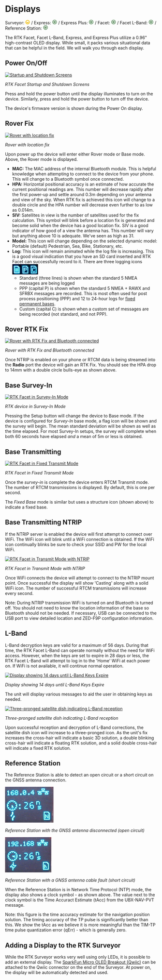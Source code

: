 # Displays

Surveyor: ![Feature Partially Supported](img/YellowDot.png) / Express: ![Feature Supported](img/GreenDot.png) / Express Plus: ![Feature Supported](img/GreenDot.png) / Facet: ![Feature Supported](img/GreenDot.png) / Facet L-Band: ![Feature Supported](img/GreenDot.png) / Reference Station: ![Feature Supported](img/GreenDot.png)

The RTK Facet, Facet L-Band, Express, and Express Plus utilize a 0.96" high-contrast OLED display. While small, it packs various situational data that can be helpful in the field. We will walk you through each display.

## Power On/Off

[![Startup and Shutdown Screens](https://cdn.sparkfun.com/assets/learn_tutorials/2/1/8/8/SparkFun_RTK_Facet_-_Display_On_Off.jpg)](https://cdn.sparkfun.com/assets/learn_tutorials/2/1/8/8/SparkFun_RTK_Facet_-_Display_On_Off.jpg)

*RTK Facet Startup and Shutdown Screens*

Press and hold the power button until the display illuminates to turn on the device. Similarly, press and hold the power button to turn off the device.

The device's firmware version is shown during the Power On display.

## Rover Fix

[![Rover with location fix](https://cdn.sparkfun.com/assets/learn_tutorials/2/1/8/8/SparkFun_RTK_Facet_-_Main_Display_Icons.jpg)](https://cdn.sparkfun.com/assets/learn_tutorials/2/1/8/8/SparkFun_RTK_Facet_-_Main_Display_Icons.jpg)

*Rover with location fix*

Upon power up the device will enter either Rover mode or Base mode. Above, the Rover mode is displayed.

* **MAC:** The MAC address of the internal Bluetooth module. This is helpful knowledge when attempting to connect to the device from your phone. This will change to a Bluetooth symbol once connected.
* **HPA:** Horizontal positional accuracy is an estimate of how accurate the current positional readings are. This number will decrease rapidly after the first power-up and settle around 0.3m depending on your antenna and view of the sky. When RTK fix is achieved this icon will change to a double circle and the HPA number will decrease even further to as low as 0.014m.
* **SIV:** Satellites in view is the number of satellites used for the fix calculation. This symbol will blink before a location fix is generated and become solid when the device has a good location fix. SIV is a good indicator of how good of a view the antenna has. This number will vary but anything above 10 is adequate. We've seen as high as 31.
* **Model:** This icon will change depending on the selected dynamic model: Portable (default) Pedestrian, Sea, Bike, Stationary, etc.
* **Log:** This icon will remain animated while the log file is increasing. This is a good visual indication that you have an SD card inserted and RTK Facet can successfully record to it. There are three logging icons ![Logging icons](img/Radios/SparkFun%20RTK%20Logging%20Types.png)
    * Standard (three lines) is shown when the standard 5 NMEA messages are being logged
    * PPP (capital P) is shown when the standard 5 NMEA + RAWX and SFRBX messages are recorded. This is most often used for post process positioning (PPP) and 12 to 24-hour logs for [fixed permanent bases](permanent_base.md).
    * Custom (capital C) is shown when a custom set of messages are being recorded (not standard, and not PPP).

## Rover RTK Fix

[![Rover with RTK Fix and Bluetooth connected](https://cdn.sparkfun.com/assets/learn_tutorials/1/8/5/7/SparkFun_RTK_Express_-_Display_-_Rover_RTK_Fixed.jpg)](https://cdn.sparkfun.com/assets/learn_tutorials/1/8/5/7/SparkFun_RTK_Express_-_Display_-_Rover_RTK_Fixed.jpg)

*Rover with RTK Fix and Bluetooth connected*

Once NTRIP is enabled on your phone or RTCM data is being streamed into the **Radio** port the device will gain an RTK Fix. You should see the HPA drop to 14mm with a double circle bulls-eye as shown above.

## Base Survey-In

[![RTK Facet in Survey-In Mode](https://cdn.sparkfun.com/assets/learn_tutorials/1/8/5/7/SparkFun_RTK_Express_-_Display_-_Survey-In.jpg)](https://cdn.sparkfun.com/assets/learn_tutorials/1/8/5/7/SparkFun_RTK_Express_-_Display_-_Survey-In.jpg)

*RTK device in Survey-In Mode*

Pressing the Setup button will change the device to Base mode. If the device is configured for *Survey-In* base mode, a flag icon will be shown and the survey will begin. The mean standard deviation will be shown as well as the time elapsed. For most Survey-In setups, the survey will complete when both 60 seconds have elapsed *and* a mean of 5m or less is obtained.

## Base Transmitting

[![RTK Facet in Fixed Transmit Mode](https://cdn.sparkfun.com/assets/learn_tutorials/1/8/5/7/SparkFun_RTK_Express_-_Display_-_FixedBase-Xmitting.jpg)](https://cdn.sparkfun.com/assets/learn_tutorials/1/8/5/7/SparkFun_RTK_Express_-_Display_-_FixedBase-Xmitting.jpg)

*RTK Facet in Fixed Transmit Mode*

Once the *survey-in* is complete the device enters RTCM Transmit mode. The number of RTCM transmissions is displayed. By default, this is one per second.

The *Fixed Base* mode is similar but uses a structure icon (shown above) to indicate a fixed base.

## Base Transmitting NTRIP

If the NTRIP server is enabled the device will first attempt to connect over WiFi. The WiFi icon will blink until a WiFi connection is obtained. If the WiFi icon continually blinks be sure to check your SSID and PW for the local WiFi. 

[![RTK Facet in Transmit Mode with NTRIP](https://cdn.sparkfun.com/assets/learn_tutorials/1/8/5/7/SparkFun_RTK_Express_-_Display_-_FixedBase-Casting.jpg)](https://cdn.sparkfun.com/assets/learn_tutorials/1/8/5/7/SparkFun_RTK_Express_-_Display_-_FixedBase-Casting.jpg)

*RTK Facet in Transmit Mode with NTRIP*


Once WiFi connects the device will attempt to connect to the NTRIP mount point. Once successful the display will show 'Casting' along with a solid WiFi icon. The number of successful RTCM transmissions will increase every second.

Note: During NTRIP transmission WiFi is turned on and Bluetooth is turned off. You should not need to know the location information of the base so Bluetooth should not be needed. If necessary, USB can be connected to the USB port to view detailed location and ZED-F9P configuration information.

## L-Band

L-Band decryption keys are valid for a maximum of 56 days. During that time, the RTK Facet L-Band can operate normally without the need for WiFi access. However, when the keys are set to expire in 28 days or less, the RTK Facet L-Band will attempt to log in to the 'Home' WiFi at each power on. If WiFi is not available, it will continue normal operation. 

[![Display showing 14 days until L-Band Keys Expire](https://cdn.sparkfun.com/assets/learn_tutorials/2/1/8/8/SparkFun_RTK_LBand_DayToExpire.jpg)](https://cdn.sparkfun.com/assets/learn_tutorials/2/1/8/8/SparkFun_RTK_LBand_DayToExpire.jpg)

*Display showing 14 days until L-Band Keys Expire*

The unit will display various messages to aid the user in obtaining keys as needed.

[![Three-pronged satellite dish indicating L-Band reception](https://cdn.sparkfun.com/assets/learn_tutorials/2/1/8/8/SparkFun_RTK_LBand_Indicator.jpg)](https://cdn.sparkfun.com/assets/learn_tutorials/2/1/8/8/SparkFun_RTK_LBand_Indicator.jpg)

*Three-pronged satellite dish indicating L-Band reception*

Upon successful reception and decryption of L-Band corrections, the satellite dish icon will increase to a three-pronged icon. As the unit's fix increases the cross-hair will indicate a basic 3D solution, a double blinking cross-hair will indicate a floating RTK solution, and a solid double cross-hair will indicate a fixed RTK solution.

## Reference Station

The Reference Station is able to detect an open circuit or a short circuit on the GNSS antenna connection.

[![Reference Station indicating antenna open circuit](img/Antenna_Open.png)](img/Antenna_Open.png)

*Reference Station with the GNSS antenna disconnected (open circuit)*

[![Reference Station indicating antenna short circuit](img/Antenna_Short.png)](img/Antenna_Short.png)

*Reference Station with a GNSS antenna cable fault (short circuit)*

When the Reference Station is in Network Time Protocol (NTP) mode, the display also shows a clock symbol - as shown above.
The value next to the clock symbol is the Time Accuract Estimate (tAcc) from the UBX-NAV-PVT message.

Note: this figure is the time accuracy estimate for the navigation position solution. The timing accuracy of the TP pulse is significantly better than this.
We show the tAcc as we believe it is more meaningful than the TIM-TP time pulse quantization error (qErr) - which is generally zero.

## Adding a Display to the RTK Surveyor

While the RTK Surveyor works very well using only LEDs, it is possible to add an external display. The [SparkFun Micro OLED Breakout (Qwiic)](https://www.sparkfun.com/products/14532) can be attached to the Qwiic connector on the end of the Surveyor. At power on, the display will be automatically detected and used.